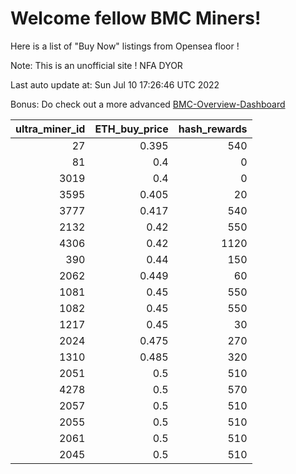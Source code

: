 # Welcome fellow BMC Miners!
Here is a list of "Buy Now" listings from Opensea floor !

Note: This is an unofficial site ! NFA DYOR

Last auto update at: Sun Jul 10 17:26:46 UTC 2022

Bonus: Do check out a more advanced [BMC-Overview-Dashboard](https://dune.com/defifunk/BMC-Overview-Dashboard)


|   ultra_miner_id |   ETH_buy_price |   hash_rewards |
|-----------------:|----------------:|---------------:|
|               27 |           0.395 |            540 |
|               81 |           0.4   |              0 |
|             3019 |           0.4   |              0 |
|             3595 |           0.405 |             20 |
|             3777 |           0.417 |            540 |
|             2132 |           0.42  |            550 |
|             4306 |           0.42  |           1120 |
|              390 |           0.44  |            150 |
|             2062 |           0.449 |             60 |
|             1081 |           0.45  |            550 |
|             1082 |           0.45  |            550 |
|             1217 |           0.45  |             30 |
|             2024 |           0.475 |            270 |
|             1310 |           0.485 |            320 |
|             2051 |           0.5   |            510 |
|             4278 |           0.5   |            570 |
|             2057 |           0.5   |            510 |
|             2055 |           0.5   |            510 |
|             2061 |           0.5   |            510 |
|             2045 |           0.5   |            510 |